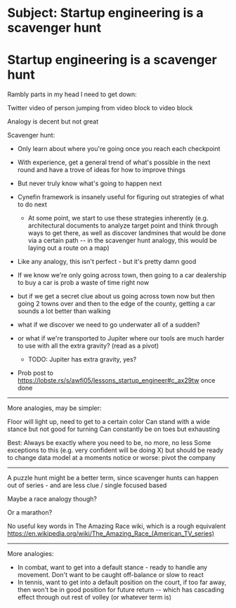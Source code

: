 # Subject: Startup engineering is a scavenger hunt

# Startup engineering is a scavenger hunt
Rambly parts in my head I need to get down:

Twitter video of person jumping from video block to video block

Analogy is decent but not great

Scavenger hunt:

- Only learn about where you're going once you reach each checkpoint
- With experience, get a general trend of what's possible in the next round and have a trove of ideas for how to improve things
- But never truly know what's going to happen next

- Cynefin framework is insanely useful for figuring out strategies of what to do next
    - At some point, we start to use these strategies inherently (e.g. architectural documents to analyze target point and think through ways to get there, as well as discover landmines that would be done via a certain path -- in the scavenger hunt analogy, this would be laying out a route on a map)

- Like any analogy, this isn't perfect - but it's pretty damn good


- If we know we're only going across town, then going to a car dealership to buy a car is prob a waste of time right now
- but if we get a secret clue about us going across town now but then going 2 towns over and then to the edge of the county, getting a car sounds a lot better than walking

- what if we discover we need to go underwater all of a sudden?
- or what if we're transported to Jupiter where our tools are much harder to use with all the extra gravity? (read as a pivot)
  - TODO: Jupiter has extra gravity, yes?

- Prob post to https://lobste.rs/s/awfi05/lessons_startup_engineer#c_ax29tw once done

-----

More analogies, may be simpler:

Floor will light up, need to get to a certain color
Can stand with a wide stance but not good for turning
Can constantly be on toes but exhausting

Best: Always be exactly where you need to be, no more, no less
Some exceptions to this (e.g. very confident will be doing X)
but should be ready to change data model at a moments notice
or worse: pivot the company

---

A puzzle hunt might be a better term, since scavenger hunts can happen out of series - and are less clue / single focused based

Maybe a race analogy though?

Or a marathon?

No useful key words in The Amazing Race wiki, which is a rough equivalent
https://en.wikipedia.org/wiki/The_Amazing_Race_(American_TV_series)

---

More analogies:

- In combat, want to get into a default stance - ready to handle any movement. Don't want to be caught off-balance or slow to react
- In tennis, want to get into a default position on the court, if too far away, then won't be in good position for future return -- which has cascading effect through out rest of volley (or whatever term is)
